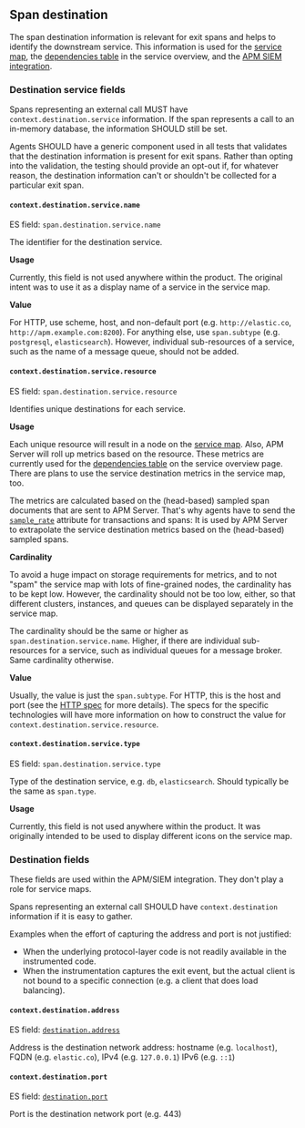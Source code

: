 ## Span destination

The span destination information is relevant for exit spans and helps to identify the downstream service.
This information is used for the [service map](https://www.elastic.co/guide/en/kibana/current/service-maps.html),
the [dependencies table](https://www.elastic.co/guide/en/kibana/current/service-overview.html#service-span-duration) in the service overview,
and the [APM SIEM integration](https://www.elastic.co/blog/elastic-apm-7-6-0-released).

### Destination service fields

Spans representing an external call MUST have `context.destination.service` information.
If the span represents a call to an in-memory database, the information SHOULD still be set.

Agents SHOULD have a generic component used in all tests that validates that the destination information is present for exit spans.
Rather than opting into the validation, the testing should provide an opt-out if,
for whatever reason, the destination information can't or shouldn't be collected for a particular exit span.

#### `context.destination.service.name`

ES field: `span.destination.service.name`

The identifier for the destination service.

**Usage**

Currently, this field is not used anywhere within the product.
The original intent was to use it as a display name of a service in the service map.

**Value**

For HTTP, use scheme, host, and non-default port (e.g. `http://elastic.co`, `http://apm.example.com:8200`).
For anything else, use `span.subtype` (e.g. `postgresql`, `elasticsearch`).
However, individual sub-resources of a service, such as the name of a message queue, should not be added.

#### `context.destination.service.resource`

ES field: `span.destination.service.resource`

Identifies unique destinations for each service.

**Usage**

Each unique resource will result in a node on the [service map](https://www.elastic.co/guide/en/kibana/current/service-maps.html).
Also, APM Server will roll up metrics based on the resource.
These metrics are currently used for the [dependencies table](https://www.elastic.co/guide/en/kibana/current/service-overview.html#service-span-duration)
on the service overview page.
There are plans to use the service destination metrics in the service map, too.

The metrics are calculated based on the (head-based) sampled span documents that are sent to APM Server.
That's why agents have to send the [`sample_rate`](tracing-sampling.md#effect-on-metrics)
attribute for transactions and spans:
It is used by APM Server to extrapolate the service destination metrics based on the (head-based) sampled spans.

**Cardinality**

To avoid a huge impact on storage requirements for metrics,
and to not "spam" the service map with lots of fine-grained nodes,
the cardinality has to be kept low.
However, the cardinality should not be too low, either,
so that different clusters, instances, and queues can be displayed separately in the service map.

The cardinality should be the same or higher as `span.destination.service.name`.
Higher, if there are individual sub-resources for a service, such as individual queues for a message broker.
Same cardinality otherwise.

**Value**

Usually, the value is just the `span.subtype`.
For HTTP, this is the host and port (see the [HTTP spec](tracing-instrumentation-http.md#destination) for more details).
The specs for the specific technologies will have more information on how to construct the value for `context.destination.service.resource`.

#### `context.destination.service.type`

ES field: `span.destination.service.type`

Type of the destination service, e.g. `db`, `elasticsearch`.
Should typically be the same as `span.type`.

**Usage**

Currently, this field is not used anywhere within the product.
It was originally intended to be used to display different icons on the service map.

### Destination fields

These fields are used within the APM/SIEM integration.
They don't play a role for service maps.

Spans representing an external call SHOULD have `context.destination` information if it is easy to gather.

Examples when the effort of capturing the address and port is not justified:
* When the underlying protocol-layer code is not readily available in the instrumented code.
* When the instrumentation captures the exit event,
  but the actual client is not bound to a specific connection (e.g. a client that does load balancing).

#### `context.destination.address`

ES field: [`destination.address`](https://www.elastic.co/guide/en/ecs/current/ecs-destination.html#_destination_field_details)

Address is the destination network address: hostname (e.g. `localhost`), FQDN (e.g. `elastic.co`), IPv4 (e.g. `127.0.0.1`) IPv6 (e.g. `::1`)

#### `context.destination.port`

ES field: [`destination.port`](https://www.elastic.co/guide/en/ecs/current/ecs-destination.html#_destination_field_details)

Port is the destination network port (e.g. 443)
